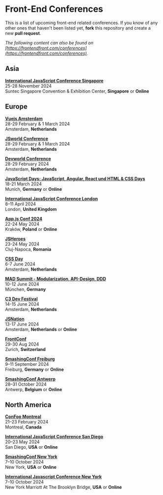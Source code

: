 # Front-End Conferences

This is a list of upcoming front-end related conferences. If you know of any other ones that haven't been listed yet, **fork** this repository and create a new **pull request**.

*The following content can also be found on [https://frontendfront.com/conferences](https://frontendfront.com/conferences).*

## Asia

[**International JavaScript Conference Singapore**](https://javascript-conference.com/singapore/)  
25-28 November 2024  
Suntec Singapore Convention & Exhibition Center, **Singapore** or **Online**

## Europe

[**Vuejs Amsterdam**](https://vuejs.amsterdam/)  
28-29 February & 1 March 2024  
Amsterdam, **Netherlands** 

[**JSworld Conference**](https://jsworldconference.com/)  
28-29 February & 1 March 2024  
Amsterdam, **Netherlands** 

[**Devworld Conference**](https://devworldconference.com/)  
28-29 February 2024  
Amsterdam, **Netherlands** 

[**JavaScript Days: JavaScript, Angular, React und HTML & CSS Days**](https://javascript-days.de/muenchen/)  
18-21 March 2024  
Munich, **Germany** or **Online**

[**International JavaScript Conference London**](https://javascript-conference.com/london/)  
8–11 April 2024  
London, **United Kingdom**

[**App.js Conf 2024**](https://appjs.co/)  
22-24 May 2024  
Kraków, **Poland** or **Online**

[**JSHeroes**](https://jsheroes.io/)  
23-24 May 2024  
Cluj-Napoca, **Romania**

[**CSS Day**](https://cssday.nl/2024)  
6-7 June 2024  
Amsterdam, **Netherlands**

[**MAD Summit - Modularization, API-Design, DDD**](https://mad-summit.de/muenchen/)  
10-12 June 2024  
München, **Germany**

[**C3 Dev Festival**](https://c3fest.com/)  
14-15 June 2024  
Amsterdam, **Netherlands**

[**JSNation**](https://jsnation.com/)  
13-17 June 2024  
Amsterdam, **Netherlands** or **Online**

[**FrontConf**](https://frontconference.com/)  
29-30 Aug 2024  
Zurich, **Switzerland**

[**SmashingConf Freiburg**](https://smashingconf.com/freiburg-2024/)  
9–11 September 2024  
Freiburg, **Germany** or **Online**

[**SmashingConf Antwerp**](https://smashingconf.com/antwerp-2024/)  
28–31 October 2024  
Antwerp, **Belgium** or **Online**

## North America

[**ConFoo Montreal**](https://confoo.ca/en/2024)  
21–23 February 2024  
Montreal, **Canada**

[**International JavaScript Conference San Diego**](https://javascript-conference.com/san-diego/)  
20–23 May 2024  
San Diego, **USA** or **Online**

[**SmashingConf New York**](https://smashingconf.com/ny-2024/)  
7–10 October 2024  
New York, **USA** or **Online**

[**International Javascript Conference New York**](https://javascript-conference.com/new-york/)  
7–10 October 2024  
New York Marriott At The Brooklyn Bridge, **USA** or **Online**